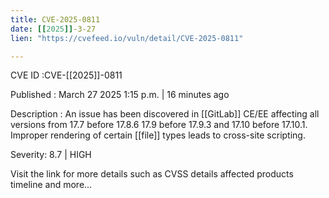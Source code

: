 ```yaml
---
title: CVE-2025-0811
date: [[2025]]-3-27
lien: "https://cvefeed.io/vuln/detail/CVE-2025-0811"

---
```


CVE ID :CVE-[[2025]]-0811

Published :  March 27
2025
1:15 p.m. | 16 minutes ago

Description : An issue has been discovered in [[GitLab]] CE/EE affecting all versions from 17.7 before 17.8.6
17.9 before 17.9.3
and 17.10 before 17.10.1. Improper rendering of certain [[file]] types leads to cross-site scripting.

Severity: 8.7 | HIGH

Visit the link for more details
such as CVSS details
affected products
timeline
and more...
